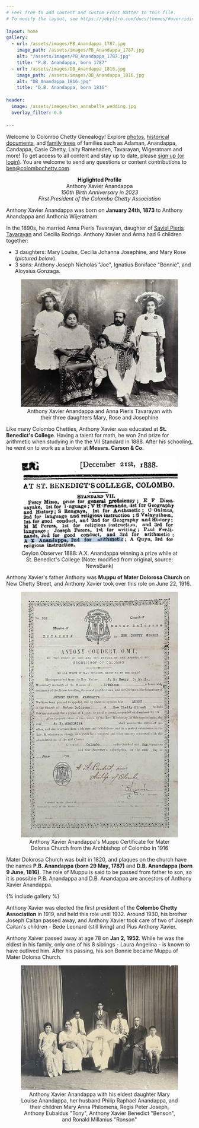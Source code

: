 ```yaml
---
# Feel free to add content and custom Front Matter to this file.
# To modify the layout, see https://jekyllrb.com/docs/themes/#overriding-theme-defaults

layout: home
gallery:
  - url: /assets/images/PB_Anandappa_1787.jpg
    image_path: /assets/images/PB_Anandappa_1787.jpg
    alt: "/assets/images/PB_Anandappa_1787.jpg"
    title: "P.B. Anandappa, born 1787"
  - url: /assets/images/DB_Anandappa_1816.jpg
    image_path: /assets/images/DB_Anandappa_1816.jpg
    alt: "DB_Anandappa_1816.jpg"
    title: "D.B. Anandappa, born 1816"

header:
  image: /assets/images/ben_annabelle_wedding.jpg
  overlay_filter: 0.5

---
```


<style>
	img.page__hero-image {
	  opacity: 0.4;
	}

	div.page__hero {
		margin-bottom: 0;
	}

	h2.archive__item-title {
		margin-top: 5px;
	}
</style>

<link rel="stylesheet" href="{{ site.baseurl }}/assets/css/links.css" type="text/css">


Welcome to Colombo Chetty Genealogy! Explore <a href="{{ site.baseurl }}/photos" class="link">photos</a>,  <a href="{{ site.baseurl }}/records" class="link"> historical documents</a>, and <a href="{{ site.baseurl }}/trees" class="link">family trees</a> of families such as Adaman, Anandappa, Candappa, Casie Chetty, Laity Ramenaden, Tavarayan, Wigeratnam and more! To get access to all content and stay up to date, please <a href="{{ site.baseurl }}/account" class="link">sign up (or login)</a>. You are welcome to send any questions or content contributions to <a href = "mailto: ben@colombochetty.com" class="link">ben@colombochetty.com</a>. 


<p style="text-align: center;"> <b>Higlighted Profile</b>  <br /> Anthony Xavier Anandappa <br /> <i> 150th Birth Anniversary in 2023 </i> <br /> <i> First President of the Colombo Chetty Association </i> </p> 

Anthony Xavier Anandappa was born on **January 24th, 1873** to Anthony Anandappa and Anthonia Wijeratnam. 

In the 1890s, he married Anna Pieris Tavarayan, daughter of <a href="{{ site.baseurl }}/newspaper/saviel-pieris-tavarayen.html" class="link">Saviel Pieris Tavarayan</a> and Cecilia Rodrigo. Anthony Xavier and Anna had 6 children together: 
- 3 daughters: Mary Louise, Cecilia Johanna Josephine, and Mary Rose (*pictured below*).
- 3 sons: Anthony Joseph Nicholas "Joe", Ignatius Boniface "Bonnie", and Aloysius Gonzaga. 

<figure>
  <img src="assets/images/anthony_xavier_anandappa_around_1920.jpg" alt="assets/images/anthony_xavier_anandappa_around_1920.jpg">
  <figcaption style="text-align: center;">Anthony Xavier Anandappa and Anna Pieris Tavarayan with their three daughters Mary, Rose and Josephine</figcaption>
</figure>

Like many Colombo Chetties, Anthony Xavier was educated at **St. Benedict's College**. Having a talent for math, he won 2nd prize for arithmetic when studying in the the VII Standard in 1888. After his schooling, he went on to work as a broker at **Messrs. Carson & Co**. 

<figure>
  <img src="assets/images/ax_anandappa_seventh_standard.png" alt="ax_anandappa_seventh_standard.png">
  <figcaption style="text-align: center;">Ceylon Observer 1888: A.X. Anandappa winning a prize while at St. Benedict's College (Note: modified from original, source: NewsBank)</figcaption>
</figure>

Anthony Xavier's father Anthony was **Muppu of Mater Dolorosa Church** on New Chetty Street, and Anthony Xavier took over this role on June 22, 1916.
 
<figure>
  <img src="assets/images/anthony_xavier_anandappa_muppu_cert_1916.jpg" alt="anthony_xavier_anandappa_muppu_cert_1916.jpg">
  <figcaption style="text-align: center;">Anthony Xavier Anandappa's Muppu Certificate for Mater Dolorsa Church from the Archbishop of Colombo in 1916</figcaption>
</figure>


Mater Dolorosa Church was built in 1820, and plaques on the church have the names **P.B. Anandappa (born 29 May, 1787)** and **D.B. Anandappa (born 9 June, 1816)**. The role of Muppu is said to be passed from father to son, so it is possible P.B. Anandappa and D.B. Anandappa are ancestors of Anthony Xavier Anandappa. 

{% include gallery %}

Anthony Xavier was elected the first president of the **Colombo Chetty Association** in 1919, and held this role unitl 1932. Around 1930, his brother Joseph Caitan passed away, and Anthony Xavier took care of two of Joseph Caitan's children - Bede Leonard (still living) and Pius Anthony Xavier. 

Anthony Xaiver passed away at age 78 on **Jan 2, 1952**. While he was the eldest in his family, only one of his 8 siblings - Laura Angelina - is known to have outlived him. After his passing, his son Bonnie became Muppu of Mater Dolorsa Church.

<figure>
  <img src="assets/images/anthony_xavier_around_1940.jpg" alt="anthony_xavier_around_1940.jpg">
  <figcaption style="text-align: center;">Anthony Xavier Anandappa with his eldest daughter Mary Louise Anandappa, her husband Philip Raphael Anandappa, and their children Mary Anna Philomena, Regis Peter Joseph, Anthony Eubaldus "Tony", Anthony Xavier Benedict "Benson", and Ronald Millanius "Ronson"</figcaption>
</figure>






